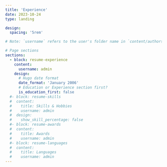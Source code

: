 ```yaml
---
title: 'Experience'
date: 2023-10-24
type: landing

design:
  spacing: '5rem'

# Note: `username` refers to the user's folder name in `content/authors/`

# Page sections
sections:
  - block: resume-experience
    content:
      username: admin
    design:
      # Hugo date format
      date_format: 'January 2006'
      # Education or Experience section first?
      is_education_first: false
  #- block: resume-skills
  #  content:
  #    title: Skills & Hobbies
  #    username: admin
  #  design:
  #    show_skill_percentage: false
  #- block: resume-awards
  #  content:
  #    title: Awards
  #    username: admin
  #- block: resume-languages
  #  content:
  #    title: Languages
  #    username: admin
---
```

